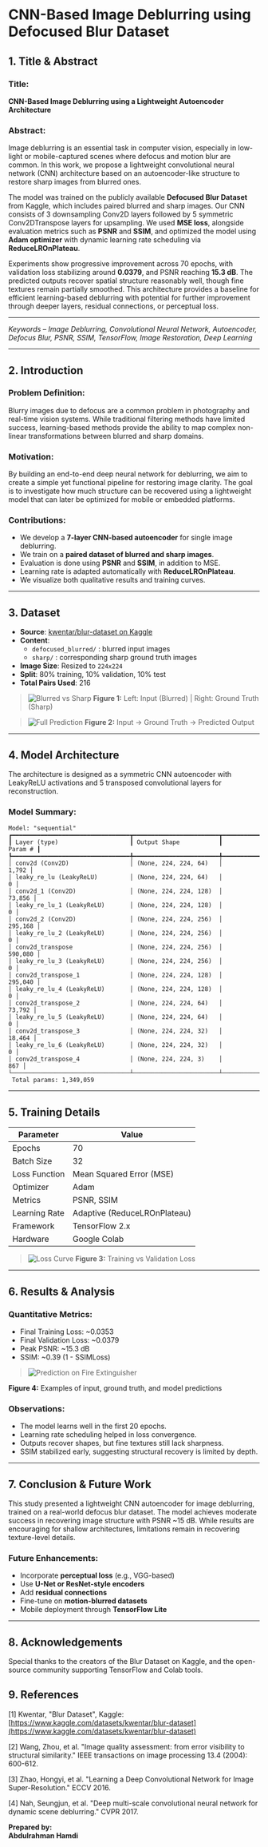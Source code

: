 # CNN-Based Image Deblurring using Defocused Blur Dataset

## 1. Title & Abstract

### Title:

**CNN-Based Image Deblurring using a Lightweight Autoencoder Architecture**

### Abstract:

Image deblurring is an essential task in computer vision, especially in low-light or mobile-captured scenes where defocus and motion blur are common. In this work, we propose a lightweight convolutional neural network (CNN) architecture based on an autoencoder-like structure to restore sharp images from blurred ones.

The model was trained on the publicly available **Defocused Blur Dataset** from Kaggle, which includes paired blurred and sharp images. Our CNN consists of 3 downsampling Conv2D layers followed by 5 symmetric Conv2DTranspose layers for upsampling. We used **MSE loss**, alongside evaluation metrics such as **PSNR** and **SSIM**, and optimized the model using **Adam optimizer** with dynamic learning rate scheduling via **ReduceLROnPlateau**.

Experiments show progressive improvement across 70 epochs, with validation loss stabilizing around **0.0379**, and PSNR reaching **15.3 dB**. The predicted outputs recover spatial structure reasonably well, though fine textures remain partially smoothed. This architecture provides a baseline for efficient learning-based deblurring with potential for further improvement through deeper layers, residual connections, or perceptual loss.

---

*Keywords – Image Deblurring, Convolutional Neural Network, Autoencoder, Defocus Blur, PSNR, SSIM, TensorFlow, Image Restoration, Deep Learning*

---

## 2. Introduction

### Problem Definition:

Blurry images due to defocus are a common problem in photography and real-time vision systems. While traditional filtering methods have limited success, learning-based methods provide the ability to map complex non-linear transformations between blurred and sharp domains.

### Motivation:

By building an end-to-end deep neural network for deblurring, we aim to create a simple yet functional pipeline for restoring image clarity. The goal is to investigate how much structure can be recovered using a lightweight model that can later be optimized for mobile or embedded platforms.

### Contributions:

- We develop a **7-layer CNN-based autoencoder** for single image deblurring.
- We train on a **paired dataset of blurred and sharp images**.
- Evaluation is done using **PSNR** and **SSIM**, in addition to MSE.
- Learning rate is adapted automatically with **ReduceLROnPlateau**.
- We visualize both qualitative results and training curves.

---

## 3. Dataset

- **Source**: [kwentar/blur-dataset on Kaggle](https://www.kaggle.com/datasets/kwentar/blur-dataset)
- **Content**:
  - `defocused_blurred/` : blurred input images
  - `sharp/` : corresponding sharp ground truth images
- **Image Size**: Resized to `224x224`
- **Split**: 80% training, 10% validation, 10% test
- **Total Pairs Used**: 216

> ![Blurred vs Sharp](example_image_68.png)
> **Figure 1:** Left: Input (Blurred) | Right: Ground Truth (Sharp)

> ![Full Prediction](prediction_tv.png)
> **Figure 2:** Input → Ground Truth → Predicted Output

---

## 4. Model Architecture

The architecture is designed as a symmetric CNN autoencoder with LeakyReLU activations and 5 transposed convolutional layers for reconstruction.

### Model Summary:

```
Model: "sequential"
┏━━━━━━━━━━━━━━━━━━━━━━━━━━━━━━━━━┳━━━━━━━━━━━━━━━━━━━━━━━━┳━━━━━━━━━━━━━━━┓
┃ Layer (type)                    ┃ Output Shape           ┃       Param # ┃
┡━━━━━━━━━━━━━━━━━━━━━━━━━━━━━━━━━╇━━━━━━━━━━━━━━━━━━━━━━━━╇━━━━━━━━━━━━━━━┩
│ conv2d (Conv2D)                 │ (None, 224, 224, 64)   │         1,792 │
│ leaky_re_lu (LeakyReLU)         │ (None, 224, 224, 64)   │             0 │
│ conv2d_1 (Conv2D)               │ (None, 224, 224, 128)  │        73,856 │
│ leaky_re_lu_1 (LeakyReLU)       │ (None, 224, 224, 128)  │             0 │
│ conv2d_2 (Conv2D)               │ (None, 224, 224, 256)  │       295,168 │
│ leaky_re_lu_2 (LeakyReLU)       │ (None, 224, 224, 256)  │             0 │
│ conv2d_transpose                │ (None, 224, 224, 256)  │       590,080 │
│ leaky_re_lu_3 (LeakyReLU)       │ (None, 224, 224, 256)  │             0 │
│ conv2d_transpose_1              │ (None, 224, 224, 128)  │       295,040 │
│ leaky_re_lu_4 (LeakyReLU)       │ (None, 224, 224, 128)  │             0 │
│ conv2d_transpose_2              │ (None, 224, 224, 64)   │        73,792 │
│ leaky_re_lu_5 (LeakyReLU)       │ (None, 224, 224, 64)   │             0 │
│ conv2d_transpose_3              │ (None, 224, 224, 32)   │        18,464 │
│ leaky_re_lu_6 (LeakyReLU)       │ (None, 224, 224, 32)   │             0 │
│ conv2d_transpose_4              │ (None, 224, 224, 3)    │           867 │
└─────────────────────────────────┴────────────────────────┴───────────────┘
 Total params: 1,349,059
```

---

## 5. Training Details

| Parameter     | Value                        |
| ------------- | ---------------------------- |
| Epochs        | 70                           |
| Batch Size    | 32                           |
| Loss Function | Mean Squared Error (MSE)     |
| Optimizer     | Adam                         |
| Metrics       | PSNR, SSIM                   |
| Learning Rate | Adaptive (ReduceLROnPlateau) |
| Framework     | TensorFlow 2.x               |
| Hardware      | Google Colab                 |

> ![Loss Curve](loss_curve.png)
> **Figure 3:** Training vs Validation Loss

---

## 6. Results & Analysis

### Quantitative Metrics:

- Final Training Loss: \~0.0353
- Final Validation Loss: \~0.0379
- Peak PSNR: \~15.3 dB
- SSIM: \~0.39 (1 - SSIMLoss)

> ![Prediction on Fire Extinguisher](fire_extinguisher_example.png)

**Figure 4:** Examples of input, ground truth, and model predictions

### Observations:

- The model learns well in the first 20 epochs.
- Learning rate scheduling helped in loss convergence.
- Outputs recover shapes, but fine textures still lack sharpness.
- SSIM stabilized early, suggesting structural recovery is limited by depth.

---

## 7. Conclusion & Future Work

This study presented a lightweight CNN autoencoder for image deblurring, trained on a real-world defocus blur dataset. The model achieves moderate success in recovering image structure with PSNR \~15 dB. While results are encouraging for shallow architectures, limitations remain in recovering texture-level details.

### Future Enhancements:

- Incorporate **perceptual loss** (e.g., VGG-based)
- Use **U-Net or ResNet-style encoders**
- Add **residual connections**
- Fine-tune on **motion-blurred datasets**
- Mobile deployment through **TensorFlow Lite**

---

## 8. Acknowledgements

Special thanks to the creators of the Blur Dataset on Kaggle, and the open-source community supporting TensorFlow and Colab tools.

## 9. References

[1] Kwentar, "Blur Dataset", Kaggle: [https://www.kaggle.com/datasets/kwentar/blur-dataset](https://www.kaggle.com/datasets/kwentar/blur-dataset)

[2] Wang, Zhou, et al. "Image quality assessment: from error visibility to structural similarity." IEEE transactions on image processing 13.4 (2004): 600-612.

[3] Zhao, Hongyi, et al. "Learning a Deep Convolutional Network for Image Super-Resolution." ECCV 2016.

[4] Nah, Seungjun, et al. "Deep multi-scale convolutional neural network for dynamic scene deblurring." CVPR 2017.

**Prepared by:**\
**Abdulrahman Hamdi**
